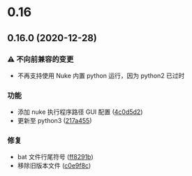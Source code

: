 # 0.16

## 0.16.0 (2020-12-28)

### ⚠ 不向前兼容的变更

- 不再支持使用 Nuke 内置 python 运行，因为 python2 已过时

### 功能

- 添加 nuke 执行程序路径 GUI 配置 ([4c0d5d2](https://github.com/NateScarlet/NukeBatchRender/commit/4c0d5d24b56c7ef759be3a490703944a4782f656))
- 更新至 python3 ([217a455](https://github.com/NateScarlet/NukeBatchRender/commit/217a455adfc7dcae75969d62e38f65c84d53e946))

### 修复

- bat 文件行尾符号 ([ff8291b](https://github.com/NateScarlet/NukeBatchRender/commit/ff8291b30b29cad42c14793c1e0f4866c76163d2))
- 移除旧版本文件 ([c0e9f8c](https://github.com/NateScarlet/NukeBatchRender/commit/c0e9f8c3d20894fb14362c1b6fcc59e1b4855b8c))
